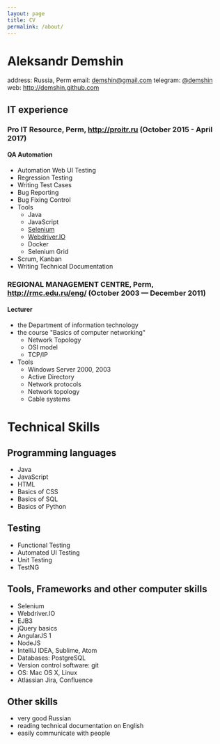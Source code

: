 ```yaml
---
layout: page
title: CV
permalink: /about/
---
```


Aleksandr Demshin
=================

address: Russia, Perm
email: [demshin@gmail.com](mailto:demshin@gmail.com)
telegram: [@demshin](https://t.me/demshin)
web: <http://demshin.github.com>

## IT experience  

### Pro IT Resource, Perm, <http://proitr.ru> (October 2015 - April 2017)
#### QA Automation

- Automation Web UI Testing
- Regression Testing
- Writing Test Cases
- Bug Reporting
- Bug Fixing Control
- Tools
  - Java
  - JavaScript
  - [Selenium](http://seleniumhq.org)
  - [Webdriver.IO](http://webdriver.io)
  - Docker
  - Selenium Grid
- Scrum, Kanban
- Writing Technical Documentation

### REGIONAL MANAGEMENT CENTRE, Perm, <http://rmc.edu.ru/eng/> (October 2003 — December 2011)
#### Lecturer

- the Department of information technology
- the course "Basics of computer networking"
  - Network Topology
  - OSI model
  - TCP/IP
- Tools
  - Windows Server 2000, 2003
  - Active Directory
  - Network protocols
  - Network topology
  - Cable systems

# Technical Skills

## Programming languages
- Java
- JavaScript
- HTML
- Basics of CSS
- Basics of SQL
- Basics of Python

## Testing
- Functional Testing
- Automated UI Testing
- Unit Testing
- TestNG

## Tools, Frameworks and other computer skills
- Selenium
- Webdriver.IO
- EJB3
- jQuery basics
- AngularJS 1
- NodeJS
- IntelliJ IDEA, Sublime, Atom
- Databases: PostgreSQL
- Version control software: git
- OS: Mac OS X, Linux
- Atlassian Jira, Confluence 

## Other skills
- very good Russian
- reading technical documentation on English
- easily communicate with people
